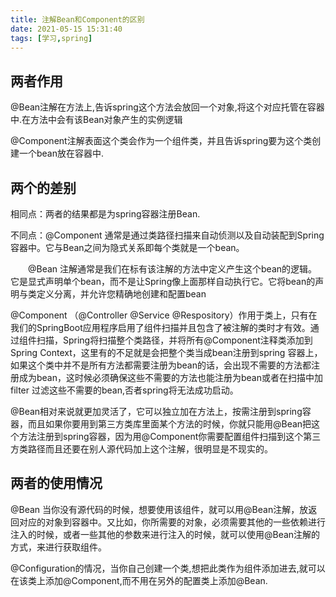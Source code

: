 ```yaml
---
title: 注解Bean和Component的区别
date: 2021-05-15 15:31:40
tags: [学习,spring]
---
```


## 两者作用

 @Bean注解在方法上,告诉spring这个方法会放回一个对象,将这个对应托管在容器中.在方法中会有该Bean对象产生的实例逻辑

 @Component注解表面这个类会作为一个组件类，并且告诉spring要为这个类创建一个bean放在容器中.

## 两个的差别

 相同点：两者的结果都是为spring容器注册Bean.

 不同点：@Component 通常是通过类路径扫描来自动侦测以及自动装配到Spring容器中。它与Bean之间为隐式关系即每个类就是一个bean。

<!--more-->

　　@Bean 注解通常是我们在标有该注解的方法中定义产生这个bean的逻辑。它是显式声明单个bean，而不是让Spring像上面那样自动执行它。它将bean的声明与类定义分离，并允许您精确地创建和配置bean

 @Component （@Controller @Service @Respository）作用于类上，只有在我们的SpringBoot应用程序启用了组件扫描并且包含了被注解的类时才有效。通过组件扫描，Spring将扫描整个类路径，并将所有@Component注释类添加到Spring Context，这里有的不足就是会把整个类当成bean注册到spring 容器上，如果这个类中并不是所有方法都需要注册为bean的话，会出现不需要的方法都注册成为bean，这时候必须确保这些不需要的方法也能注册为bean或者在扫描中加filter 过滤这些不需要的bean,否者spring将无法成功启动。

@Bean相对来说就更加灵活了，它可以独立加在方法上，按需注册到spring容器，而且如果你要用到第三方类库里面某个方法的时候，你就只能用@Bean把这个方法注册到spring容器，因为用@Component你需要配置组件扫描到这个第三方类路径而且还要在别人源代码加上这个注解，很明显是不现实的。

## 两者的使用情况

 @Bean 当你没有源代码的时候，想要使用该组件，就可以用@Bean注解，放返回对应的对象到容器中。又比如，你所需要的对象，必须需要其他的一些依赖进行注入的时候，或者一些其他的参数来进行注入的时候，就可以使用@Bean注解的方式，来进行获取组件。

 @Configuration的情况，当你自己创建一个类,想把此类作为组件添加进去,就可以在该类上添加@Component,而不用在另外的配置类上添加@Bean.